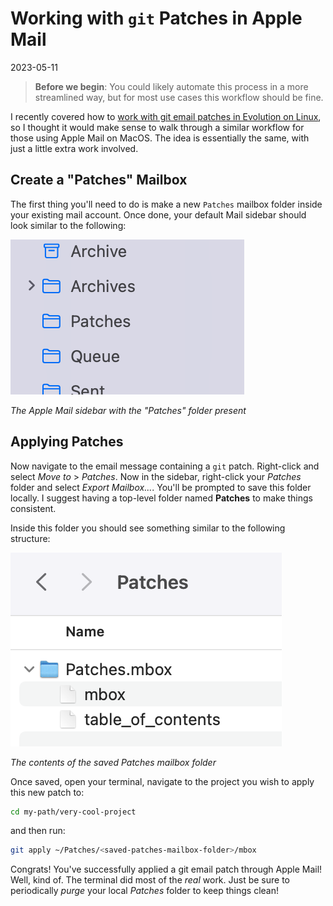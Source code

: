 # Working with `git` Patches in Apple Mail

2023-05-11

> **Before we begin**: You could likely automate this process in a more streamlined way, but for most use cases this workflow should be fine.

I recently covered how to [work with git email patches in Evolution on Linux](/git-patches), so I thought it would make sense to walk through a similar workflow for those using Apple Mail on MacOS. The idea is essentially the same, with just a little extra work involved.

## Create a "Patches" Mailbox

The first thing you'll need to do is make a new `Patches` mailbox folder inside your existing mail account. Once done, your default Mail sidebar should look similar to the following:

![The Apple Mail sidebar with the Patches folder present](/public/images/apple-mail-1.png)

*The Apple Mail sidebar with the "Patches" folder present*

## Applying Patches

Now navigate to the email message containing a `git` patch. Right-click and select *Move to* > *Patches*. Now in the sidebar, right-click your *Patches* folder and select *Export Mailbox...*. You'll be prompted to save this folder locally. I suggest having a top-level folder named **Patches** to make things consistent.

Inside this folder you should see something similar to the following structure:

![The contents of the saved Patches mailbox folder](/public/images/apple-mail-2.png)

*The contents of the saved Patches mailbox folder*

Once saved, open your terminal, navigate to the project you wish to apply this new patch to:

```sh
cd my-path/very-cool-project
```

and then run:

```sh
git apply ~/Patches/<saved-patches-mailbox-folder>/mbox
```

Congrats! You've successfully applied a git email patch through Apple Mail! Well, kind of. The terminal did most of the *real* work. Just be sure to periodically *purge* your local *Patches* folder to keep things clean!


